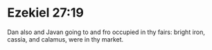 # Ezekiel 27:19

Dan also and Javan going to and fro occupied in thy fairs: bright iron, cassia, and calamus, were in thy market.